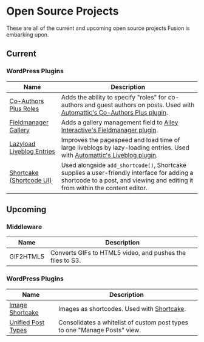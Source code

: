 # Open Source Projects

These are all of the current and upcoming open source projects Fusion is embarking upon.

## Current

### WordPress Plugins

Name | Description
---- | -----------
[Co-Authors Plus Roles](https://github.com/fusioneng/Co-Authors-Plus-Roles) | Adds the ability to specify "roles" for co-authors and guest authors on posts.  Used with [Automattic's Co-Authors Plus plugin](https://github.com/Automattic/Co-Authors-Plus).
[Fieldmanager Gallery](https://github.com/fusioneng/fieldmanager-gallery) | Adds a gallery management field to [Alley Interactive's Fieldmanager plugin](https://github.com/alleyinteractive/wordpress-fieldmanager).
[Lazyload Liveblog Entries](https://github.com/fusioneng/lazyload-liveblog-entries) | Improves the pagespeed and load time of large liveblogs by lazy-loading entries. Used with [Automattic's Liveblog plugin](https://github.com/automattic/liveblog).
[Shortcake (Shortcode UI)](https://github.com/fusioneng/Shortcake) | Used alongside `add_shortcode()`, Shortcake supplies a user-friendly interface for adding a shortcode to a post, and viewing and editing it from within the content editor.

## Upcoming

### Middleware

Name | Description
---- | -----------
GIF2HTML5 | Converts GIFs to HTML5 video, and pushes the files to S3.

### WordPress Plugins

Name | Description
---- | -----------
[Image Shortcake](https://github.com/fusioneng/image-shortcake) | Images as shortcodes. Used with [Shortcake](https://github.com/fusioneng/shortcake).
[Unified Post Types](https://github.com/fusioneng/Unified-Post-Types) | Consolidates a whitelist of custom post types to one "Manage Posts" view.
